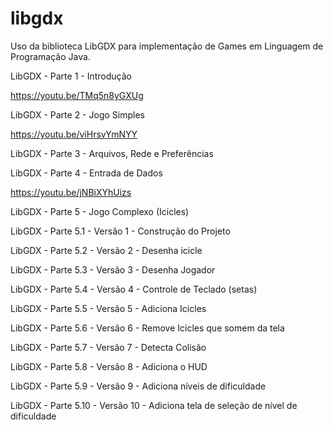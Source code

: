 # libgdx
Uso da biblioteca LibGDX para implementação de Games em Linguagem de Programação Java.

LibGDX - Parte 1 - Introdução

https://youtu.be/TMq5n8yGXUg

LibGDX - Parte 2 - Jogo Simples

https://youtu.be/viHrsvYmNYY

LibGDX - Parte 3 - Arquivos, Rede e Preferências

LibGDX - Parte 4 - Entrada de Dados

https://youtu.be/jNBiXYhUizs

LibGDX - Parte 5 - Jogo Complexo (Icicles)

LibGDX - Parte 5.1 - Versão 1 - Construção do Projeto

LibGDX - Parte 5.2 - Versão 2 - Desenha icicle

LibGDX - Parte 5.3 - Versão 3 - Desenha Jogador

LibGDX - Parte 5.4 - Versão 4 - Controle de Teclado (setas)

LibGDX - Parte 5.5 - Versão 5 - Adiciona Icicles

LibGDX - Parte 5.6 - Versão 6 - Remove Icicles que somem da tela

LibGDX - Parte 5.7 - Versão 7 - Detecta Colisão

LibGDX - Parte 5.8 - Versão 8 - Adiciona o HUD

LibGDX - Parte 5.9 - Versão 9 - Adiciona níveis de dificuldade

LibGDX - Parte 5.10 - Versão 10 - Adiciona tela de seleção de nível de dificuldade
